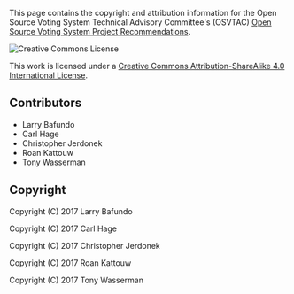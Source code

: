 This page contains the copyright and attribution information for
the Open Source Voting System Technical Advisory Committee's (OSVTAC)
[Open Source Voting System Project Recommendations](index).

![Creative Commons
License](http://creativecommons.org/licenses/by-sa/4.0/
"Creative Commons Attribution-ShareAlike 4.0 International License")

This work is licensed under a [Creative Commons Attribution-ShareAlike 4.0
International License](http://creativecommons.org/licenses/by-sa/4.0/).


## Contributors

* Larry Bafundo
* Carl Hage
* Christopher Jerdonek
* Roan Kattouw
* Tony Wasserman


## Copyright

Copyright (C) 2017 Larry Bafundo

Copyright (C) 2017 Carl Hage

Copyright (C) 2017 Christopher Jerdonek

Copyright (C) 2017 Roan Kattouw

Copyright (C) 2017 Tony Wasserman
